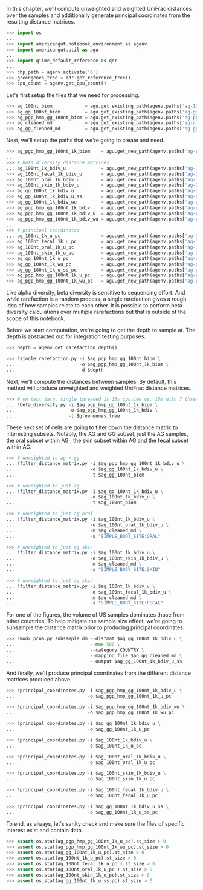 In this chapter, we'll compute unweighted and weighted UniFrac distances over the samples and additionally generate principal coordinates from the resulting distance matrices.

```python
>>> import os
...
>>> import americangut.notebook_environment as agenv
>>> import americangut.util as agu
...
>>> import qiime_default_reference as qdr
...
>>> chp_path = agenv.activate('6')
>>> greengenes_tree = qdr.get_reference_tree()
>>> cpu_count = agenv.get_cpu_count()
```

Let's first setup the files that we need for processing.

```python
>>> ag_100nt_biom            = agu.get_existing_path(agenv.paths['ag-100nt-biom'])
>>> ag_gg_100nt_biom         = agu.get_existing_path(agenv.paths['ag-gg-100nt-biom'])
>>> ag_pgp_hmp_gg_100nt_biom = agu.get_existing_path(agenv.paths['ag-pgp-hmp-gg-100nt-biom'])
>>> ag_cleaned_md            = agu.get_existing_path(agenv.paths['ag-cleaned-md'])
>>> ag_gg_cleaned_md         = agu.get_existing_path(agenv.paths['ag-gg-cleaned-md'])
```

Next, we'll setup the paths that we're going to create and need.

```python
>>> ag_pgp_hmp_gg_100nt_1k_biom    = agu.get_new_path(agenv.paths['ag-pgp-hmp-gg-100nt-1k-biom'])
...
>>> # beta diversity distance matrices
... ag_100nt_1k_bdiv_u             = agu.get_new_path(agenv.paths['ag-100nt-1k-bdiv-unifrac'])
>>> ag_100nt_fecal_1k_bdiv_u       = agu.get_new_path(agenv.paths['ag-100nt-fecal-1k-bdiv-unifrac'])
>>> ag_100nt_oral_1k_bdiv_u        = agu.get_new_path(agenv.paths['ag-100nt-oral-1k-bdiv-unifrac'])
>>> ag_100nt_skin_1k_bdiv_u        = agu.get_new_path(agenv.paths['ag-100nt-skin-1k-bdiv-unifrac'])
>>> ag_gg_100nt_1k_bdiv_u          = agu.get_new_path(agenv.paths['ag-gg-100nt-1k-bdiv-unifrac'])
>>> ag_gg_100nt_1k_bdiv_u_ss       = agu.get_new_path(agenv.paths['ag-gg-100nt-1k-bdiv-subsampled-unifrac'])
>>> ag_gg_100nt_1k_bdiv_wu         = agu.get_new_path(agenv.paths['ag-gg-100nt-1k-bdiv-wunifrac'])
>>> ag_pgp_hmp_gg_100nt_1k_bdiv    = agu.get_new_path(agenv.paths['ag-pgp-hmp-gg-100nt-1k-bdiv'])
>>> ag_pgp_hmp_gg_100nt_1k_bdiv_u  = agu.get_new_path(agenv.paths['ag-pgp-hmp-gg-100nt-1k-bdiv-unifrac'])
>>> ag_pgp_hmp_gg_100nt_1k_bdiv_wu = agu.get_new_path(agenv.paths['ag-pgp-hmp-gg-100nt-1k-bdiv-wunifrac'])
...
>>> # principal coordinates
... ag_100nt_1k_u_pc               = agu.get_new_path(agenv.paths['ag-100nt-1k-unifrac-pc'])
>>> ag_100nt_fecal_1k_u_pc         = agu.get_new_path(agenv.paths['ag-100nt-fecal-1k-unifrac-pc'])
>>> ag_100nt_oral_1k_u_pc          = agu.get_new_path(agenv.paths['ag-100nt-oral-1k-unifrac-pc'])
>>> ag_100nt_skin_1k_u_pc          = agu.get_new_path(agenv.paths['ag-100nt-skin-1k-unifrac-pc'])
>>> ag_gg_100nt_1k_u_pc            = agu.get_new_path(agenv.paths['ag-gg-100nt-1k-unifrac-pc'])
>>> ag_gg_100nt_1k_wu_pc           = agu.get_new_path(agenv.paths['ag-gg-100nt-1k-wunifrac-pc'])
>>> ag_gg_100nt_1k_u_ss_pc         = agu.get_new_path(agenv.paths['ag-gg-100nt-1k-subsampled-unifrac-pc'])
>>> ag_pgp_hmp_gg_100nt_1k_u_pc    = agu.get_new_path(agenv.paths['ag-pgp-hmp-gg-100nt-1k-unifrac-pc'])
>>> ag_pgp_hmp_gg_100nt_1k_wu_pc   = agu.get_new_path(agenv.paths['ag-pgp-hmp-gg-100nt-1k-wunifrac-pc'])
```

Like alpha diversity, beta diversity is sensitive to sequencing effort. And while rarefaction is a random process, a single rarefaction gives a rough idea of how samples relate to each other. It is possible to perform beta diversity calculations over multiple rarefactions but that is outside of the scope of this notebook.

Before we start computation, we're going to get the depth to sample at. The depth is abstracted out for integration testing purposes.

```python
>>> depth = agenv.get_rarefaction_depth()
```

```python
>>> !single_rarefaction.py -i $ag_pgp_hmp_gg_100nt_biom \
...                        -o $ag_pgp_hmp_gg_100nt_1k_biom \
...                        -d $depth
```

Next, we'll compute the distances between samples. By default, this method will produce unweighted and weighted UniFrac distance matrices.

```python
>>> # on test data, single threaded is 15s cputime vs. 15m with 7 threads via parallel_beta_diversity. :(
... !beta_diversity.py -i $ag_pgp_hmp_gg_100nt_1k_biom \
...                    -o $ag_pgp_hmp_gg_100nt_1k_bdiv \
...                    -t $greengenes_tree
```

These next set of cells are going to filter down the distance matrix to interesting subsets. Notably, the AG and GG subset, just the AG samples, the oral subset within AG , the skin subset within AG and the fecal subset within AG.

```python
>>> # unweighted to ag + gg
... !filter_distance_matrix.py -i $ag_pgp_hmp_gg_100nt_1k_bdiv_u \
...                            -o $ag_gg_100nt_1k_bdiv_u \
...                            -t $ag_gg_100nt_biom
```

```python
>>> # unweighted to just ag
... !filter_distance_matrix.py -i $ag_gg_100nt_1k_bdiv_u \
...                            -o $ag_100nt_1k_bdiv_u \
...                            -t $ag_100nt_biom
```

```python
>>> # unweighted to just ag oral
... !filter_distance_matrix.py -i $ag_100nt_1k_bdiv_u \
...                            -o $ag_100nt_oral_1k_bdiv_u \
...                            -m $ag_cleaned_md \
...                            -s "SIMPLE_BODY_SITE:ORAL"
```

```python
>>> # unweighted to just ag skin
... !filter_distance_matrix.py -i $ag_100nt_1k_bdiv_u \
...                            -o $ag_100nt_skin_1k_bdiv_u \
...                            -m $ag_cleaned_md \
...                            -s "SIMPLE_BODY_SITE:SKIN"
```

```python
>>> # unweighted to just ag skin
... !filter_distance_matrix.py -i $ag_100nt_1k_bdiv_u \
...                            -o $ag_100nt_fecal_1k_bdiv_u \
...                            -m $ag_cleaned_md \
...                            -s "SIMPLE_BODY_SITE:FECAL"
```

For one of the figures, the volume of US samples dominates those from other countries. To help mitigate the sample size effect, we're going to subsample the distance matrix prior to producing principal coordinates.

```python
>>> !mod2_pcoa.py subsample_dm --distmat $ag_gg_100nt_1k_bdiv_u \
...                            --max 500 \
...                            --category COUNTRY \
...                            --mapping_file $ag_gg_cleaned_md \
...                            --output $ag_gg_100nt_1k_bdiv_u_ss
```

And finally, we'll produce principal coordinates from the different distance matrices produced above.

```python
>>> !principal_coordinates.py -i $ag_pgp_hmp_gg_100nt_1k_bdiv_u \
...                           -o $ag_pgp_hmp_gg_100nt_1k_u_pc
```

```python
>>> !principal_coordinates.py -i $ag_pgp_hmp_gg_100nt_1k_bdiv_wu \
...                           -o $ag_pgp_hmp_gg_100nt_1k_wu_pc
```

```python
>>> !principal_coordinates.py -i $ag_gg_100nt_1k_bdiv_u \
...                           -o $ag_gg_100nt_1k_u_pc
```

```python
>>> !principal_coordinates.py -i $ag_100nt_1k_bdiv_u \
...                           -o $ag_100nt_1k_u_pc
```

```python
>>> !principal_coordinates.py -i $ag_100nt_oral_1k_bdiv_u \
...                           -o $ag_100nt_oral_1k_u_pc
```

```python
>>> !principal_coordinates.py -i $ag_100nt_skin_1k_bdiv_u \
...                           -o $ag_100nt_skin_1k_u_pc
```

```python
>>> !principal_coordinates.py -i $ag_100nt_fecal_1k_bdiv_u \
...                           -o $ag_100nt_fecal_1k_u_pc
```

```python
>>> !principal_coordinates.py -i $ag_gg_100nt_1k_bdiv_u_ss \
...                           -o $ag_gg_100nt_1k_u_ss_pc
```

To end, as always, let's sanity check and make sure the files of specific interest exist and contain data.

```python
>>> assert os.stat(ag_pgp_hmp_gg_100nt_1k_u_pc).st_size > 0
>>> assert os.stat(ag_pgp_hmp_gg_100nt_1k_wu_pc).st_size > 0
>>> assert os.stat(ag_gg_100nt_1k_u_pc).st_size > 0
>>> assert os.stat(ag_100nt_1k_u_pc).st_size > 0
>>> assert os.stat(ag_100nt_fecal_1k_u_pc ).st_size > 0
>>> assert os.stat(ag_100nt_oral_1k_u_pc ).st_size > 0
>>> assert os.stat(ag_100nt_skin_1k_u_pc).st_size > 0
>>> assert os.stat(ag_gg_100nt_1k_u_ss_pc).st_size > 0
```
